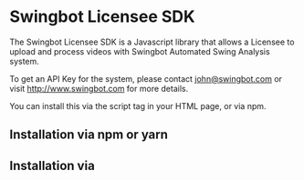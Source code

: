 # Swingbot Licensee SDK

The Swingbot Licensee SDK is a Javascript library that allows
a Licensee to upload and process videos with Swingbot Automated Swing
Analysis system.

To get an API Key for the system, please contact john@swingbot.com or visit http://www.swingbot.com for more details.

You can install this via the script tag in your HTML page, or via npm.

## Installation via npm or yarn



## Installation via <script> tag

```
<html>
<head>
  <title>Swingbot Licensee SDK Test Page</title>
  <script src="SwingbotLicenseeSDK.min.js"></script>
</head>
<body>
  <h1>Working Example</h1>
  <p>Select a file to upload and press submit to begin upload</p>
  <br />
  <input type="file" id="videoFile" name="files[]" onChange="handleChange()" />
</body>
<script type="text/javascript">
  /**
   * When a user chooses a video, this will be called
   * and the upload will begin!
   */
  function handleChange() {
    const file = document.getElementById('videoFile').files[0];
    // upload the file..
    SwingbotLicenseeSDK.uploadVideo(
      file,
      '<email-of-golfer-in-video',
      'analyze', // process-type
      '<YOUR-API-KEY>'
    ).then((result, err) => {
      if (err) {
        console.log(err);
      }
      console.log(result);
    }).catch(err => console.log('error', err));
  }
</script>
</html>
```
